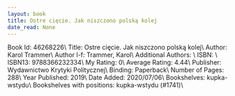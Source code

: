 ```yaml
---
layout: book
title: Ostre cięcie. Jak niszczono polską kolej
date_read: None
---
```


Book Id: 46268226\ 
Title: Ostre cięcie. Jak niszczono polską kolej\ 
Author: Karol Trammer\ 
Author l-f: Trammer, Karol\ 
Additional Authors: \ 
ISBN: \ 
ISBN13: 9788366232334\ 
My Rating: 0\ 
Average Rating: 4.44\ 
Publisher: Wydawnictwo Krytyki Politycznej\ 
Binding: Paperback\ 
Number of Pages: 288\ 
Year Published: 2019\ 
Date Added: 2020/07/06\ 
Bookshelves: kupka-wstydu\ 
Bookshelves with positions: kupka-wstydu (#1741)\ 

